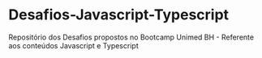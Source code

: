 # Desafios-Javascript-Typescript
Repositório dos Desafios propostos no Bootcamp Unimed BH - Referente aos conteúdos Javascript e Typescript
